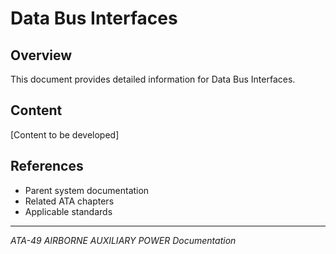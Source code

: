 # Data Bus Interfaces

## Overview

This document provides detailed information for Data Bus Interfaces.

## Content

[Content to be developed]

## References

- Parent system documentation
- Related ATA chapters
- Applicable standards

---

*ATA-49 AIRBORNE AUXILIARY POWER Documentation*
